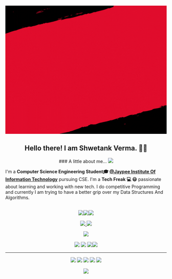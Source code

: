 <p align="center">
<img  width="800" height="400" src="https://github.com/shwetankverma13/shwetankverma13/blob/main/shwetank.gif">
</p>
<h2 align="center">Hello there! I am Shwetank Verma. 👋🤓</h2>
<p align="center">
### A little about me...  <img src="https://media.giphy.com/media/VgCDAzcKvsR6OM0uWg/giphy.gif" width="50"> 
  
I'm a **Computer Science Engineering Student🎓 [@Jaypee Institute Of Information Technology](https://https://www.jiit.ac.in)** pursuing CSE. I'm a **Tech Freak 💻 😃** passionate about learning and working with new tech. I do competitive Programming and currently I am trying to have a better grip over my Data Structures And Algorithms. <br/><br/>


<p align="center"><a href="https://www.linkedin.com/in/shwetank-verma-062107188/"><img src="https://img.shields.io/badge/linkedin-%230077B5.svg?&style=for-the-badge&logo=linkedin&logoColor=white" height=25></a><a href="https://github.com/shwetankverma13"><img src="http://img.shields.io/badge/-Github-black?style=flat-square&logo=github" height=25></a><a href="https://codeforces.com/profile/coder_terror"><img src="https://img.shields.io/badge/Codeforces-?&style=for-the-badge&logo=Codeforces&logoColor=white" height=25></a>
</p>

<p align=center>
  <a href="https://github.com/shwetankverma13">
    <img src="https://badges.pufler.dev/visits/shwetankverma13/shwetankverma13?style=flat-square&color=black&logo=github">
  </a>
  <a href="https://github.com/shwetankverma13?tab=repositories">
    <img src="https://badges.pufler.dev/repos/shwetankverma13?style=flat-square&color=black&logo=github">
  </a>
</p>
<p align="center">
<a href="https://github.com/shwetankverma13"><img src="https://img.shields.io/github/followers/shwetankverma13?style=social"></a>
</p>
<p align="center">
 <img src="https://img.shields.io/badge/Competitive Programming-cyan"> <img src="https://img.shields.io/badge/Data Structures And Algorithms-black"> <img src="https://img.shields.io/badge/Deep Learning-red"><img src="https://img.shields.io/badge/Natural Language Processing-yellow">  
</p>
<hr>
<p align="center">
<img src="https://img.shields.io/badge/JAVA%20-%23E34F26.svg?&style=for-the-badge&logo=JAVA&logoColor=white"/> <img src="https://img.shields.io/badge/python%20-%2314354C.svg?&style=for-the-badge&logo=python&logoColor=white"/> <img src="https://img.shields.io/badge/c++%20-%2300599C.svg?&style=for-the-badge&logo=c%2B%2B&ogoColor=white"/> <img src="https://img.shields.io/badge/git%20-%23F05033.svg?&style=for-the-badge&logo=git&logoColor=white"/> <img src="https://img.shields.io/badge/github%20-%23121011.svg?&style=for-the-badge&logo=github&logoColor=white"/>
</p>

<p align=center>  
  <img align=center src="https://github-readme-stats.vercel.app/api?username=shwetankverma13&show_icons=true&theme=radical">
</p>






